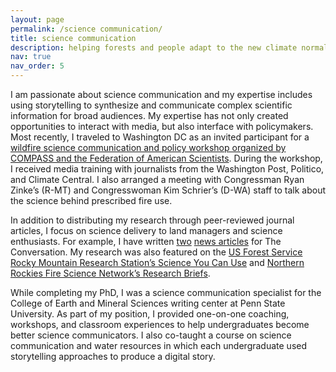 ```yaml
---
layout: page
permalink: /science communication/
title: science communication
description: helping forests and people adapt to the new climate normal
nav: true
nav_order: 5
---
```

I am passionate about science communication and my expertise includes using storytelling to synthesize and communicate complex scientific information for broad audiences. My expertise has not only created opportunities to interact with media, but also interface with policymakers. Most recently, I traveled to Washington DC as an invited participant for a [wildfire science communication and policy workshop organized by COMPASS and the Federation of American Scientists]( https://www.compassscicomm.org/science-at-capitol-hill-dr-jamie-peeler/). During the workshop, I received media training with journalists from the Washington Post, Politico, and Climate Central. I also arranged a meeting with Congressman Ryan Zinke’s (R-MT) and Congresswoman Kim Schrier’s (D-WA) staff to talk about the science behind prescribed fire use.

In addition to distributing my research through peer-reviewed journal articles, I focus on science delivery to land managers and science enthusiasts. For example, I have written [two]( https://theconversation.com/the-us-is-spending-billions-to-reduce-forest-fire-risks-we-mapped-the-hot-spots-where-treatment-offers-the-biggest-payoff-for-people-and-climate-210051) [news articles]( https://theconversation.com/the-wests-iconic-forests-are-increasingly-struggling-to-recover-from-wildfires-altering-how-fires-burn-could-boost-their-chances-200668) for The Conversation. My research was also featured on the [US Forest Service Rocky Mountain Research Station’s Science You Can Use]( https://www.fs.usda.gov/rm/pubs_journals/rmrs/sycu/2024/sycu5_2024_06_burning_questions.pdf) and [Northern Rockies Fire Science Network’s Research Briefs]( https://www.nrfirescience.org/sites/default/files/NRFSN_ResearchBrief12_Seed%20Source%20Pattern%20and%20PostFire%20Recovery_Final.pdf).

While completing my PhD, I was a science communication specialist for the College of Earth and Mineral Sciences writing center at Penn State University. As part of my position, I provided one-on-one coaching, workshops, and classroom experiences to help undergraduates become better science communicators. I also co-taught a course on science communication and water resources in which each undergraduate used storytelling approaches to produce a digital story.
